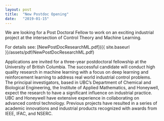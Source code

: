 ```yaml
---
layout: post
title:  "New Postdoc Opening"
date:   "2019-01-15"
---
```


We are looking for a Post Doctoral Fellow to work on an exciting industrial project at the intersection of Control Theory and Machine Learning. 

For details see: [NewPostDocResearchML.pdf]({{ site.baseurl }}/assets/pdf/NewPostDocResearchML.pdf)

Applications are invited for a three-year postdoctoral fellowship at the University of British
Columbia. The successful candidate will conduct high quality research in machine learning with a
focus on deep learning and reinforcement learning to address real world industrial control
problems. The principal investigators, based in UBC’s Department of Chemical and Biological
Engineering, the Institute of Applied Mathematics, and Honeywell, expect the research to have
a significant influence on industrial practice. UBC and Honeywell have extensive experience in
collaborating on advanced control technology. Previous projects have resulted in a series of
academic innovations and industrial products recognized with awards from IEEE, IFAC, and
NSERC.

